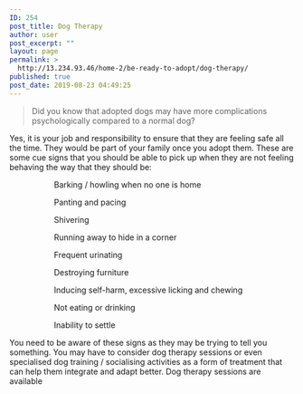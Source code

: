 ```yaml
---
ID: 254
post_title: Dog Therapy
author: user
post_excerpt: ""
layout: page
permalink: >
  http://13.234.93.46/home-2/be-ready-to-adopt/dog-therapy/
published: true
post_date: 2019-08-23 04:49:25
---
```

<blockquote><p>Did you know that adopted dogs may have more complications psychologically compared to a normal dog?</p></blockquote><p>Yes, it is your job and responsibility to ensure that they are feeling safe all the time. They would be part of your family once you adopt them. These are some cue signs that you should be able to pick up when they are not feeling behaving the way that they should be:</p><p style="text-align: left;">                    Barking / howling when no one is home</p><p style="text-align: left;">                    Panting and pacing</p><p style="text-align: left;">                    Shivering</p><p style="text-align: left;">                    Running away to hide in a corner</p><p style="text-align: left;">                    Frequent urinating</p><p style="text-align: left;">                    Destroying furniture</p><p style="text-align: left;">                    Inducing self-harm, excessive licking and chewing</p><p style="text-align: left;">                    Not eating or drinking</p><p style="text-align: left;">                    Inability to settle</p><p>You need to be aware of these signs as they may be trying to tell you something. You may have to consider dog therapy sessions or even specialised dog training / socialising activities as a form of treatment that can help them integrate and adapt better. Dog therapy sessions are available</p>